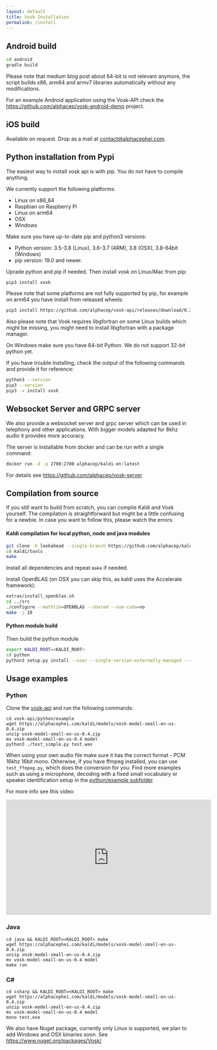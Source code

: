 ```yaml
---
layout: default
title: Vosk Installation
permalink: /install
---
```


## Android build

```sh
cd android
gradle build
```

Please note that medium blog post about 64-bit is not relevant anymore, the script builds x86, arm64 and armv7 libraries automatically without any modifications.

For an example Android application using the Vosk-API check the <https://github.com/alphacep/vosk-android-demo> project.

## iOS build

Available on request. Drop as a mail at [contact@alphacephei.com](mailto:contact@alphacephei.com).

## Python installation from Pypi

The easiest way to install vosk api is with pip. You do not have to compile anything. 

We currently support the following platforms:

  * Linux on x86_64
  * Raspbian on Raspberry Pi
  * Linux on arm64
  * OSX
  * Windows

Make sure you have up-to-date pip and python3 versions:

  * Python version: 3.5-3.8 (Linux), 3.6-3.7 (ARM), 3.8 (OSX), 3.8-64bit (Windows)
  * pip version: 19.0 and newer.

Uprade python and pip if needed. Then install vosk on Linux/Mac from pip:
```sh
pip3 install vosk
```

Please note that some platforms are not fully supported by pip, for example on arm64 you have install from released wheels:
```sh
pip3 install https://github.com/alphacep/vosk-api/releases/download/0.3.7/vosk-0.3.7-cp37-cp37m-linux_aarch64.whl
```

Also please note that Vosk requires libgfortran on some Linux builds which might be missing, you might need to install libgfortran with a
package manager.

On Windows make sure you have 64-bit Python. We do not support 32-bit python yet.


If you have trouble installing, check the output of the following commands and provide it for reference:
```sh
python3 --version
pip3 --version
pip3 -v install vosk
```

## Websocket Server and GRPC server

We also provide a websocket server and grpc server which can be used in telephony and other applications. With bigger models adapted for 8khz audio it provides more accuracy.

The server is installable from docker and can be run with a single command:
```sh
docker run -d -p 2700:2700 alphacep/kaldi-en:latest
```

For details see <https://github.com/alphacep/vosk-server>

## Compilation from source

If you still want to build from scratch, you can compile Kaldi and Vosk yourself. The compilation is straightforward but might be a little confusing for a newbie. In case you want to follow this, please watch the errors.

#### Kaldi compilation for local python, node and java modules

```sh
git clone -b lookahead --single-branch https://github.com/alphacep/kaldi
cd kaldi/tools
make
```

Install all dependencies and repeat `make` if needed.

Install OpenBLAS (on OSX you can skip this, as kaldi uses the Accelerate framework):

```sh
extras/install_openblas.sh
cd ../src
./configure --mathlib=OPENBLAS --shared --use-cuda=no
make -j 10
```

#### Python module build

Then build the python module
```sh
export KALDI_ROOT=<KALDI_ROOT>
cd python
python3 setup.py install --user --single-version-externally-managed --root=/
```

## Usage examples

### Python

Clone the [vosk-api](https://github.com/alphacep/vosk-api) and run the following commands:
```
cd vosk-api/python/example
wget https://alphacephei.com/kaldi/models/vosk-model-small-en-us-0.4.zip
unzip vosk-model-small-en-us-0.4.zip
mv vosk-model-small-en-us-0.4 model
python3 ./test_simple.py test.wav
```

When using your own audio file make sure it has the correct format - PCM 16khz 16bit mono. Otherwise, if you have ffmpeg installed, you can use `test_ffmpeg.py`, which does the conversion for you.
Find more examples such as using a microphone, decoding with a fixed small vocabulary or speaker identification setup in the [python/example subfolder](https://github.com/alphacep/vosk-api/tree/master/python/example)

For more info see this video:

<iframe width="560" height="315" src="https://www.youtube.com/embed/Itic1lFc4Gg" frameborder="0" allow="accelerometer; autoplay; encrypted-media; gyroscope; picture-in-picture" allowfullscreen></iframe>

### Java

```
cd java && KALDI_ROOT=<KALDI_ROOT> make
wget https://alphacephei.com/kaldi/models/vosk-model-small-en-us-0.4.zip
unzip vosk-model-small-en-us-0.4.zip
mv vosk-model-small-en-us-0.4 model
make run
```

### C#

```
cd csharp && KALDI_ROOT=<KALDI_ROOT> make
wget https://alphacephei.com/kaldi/models/vosk-model-small-en-us-0.4.zip
unzip vosk-model-small-en-us-0.4.zip
mv vosk-model-small-en-us-0.4 model
mono test.exe
```

We also have Nuget package, currently only Linux is supported, we plan to
add Windows and OSX binaries soon. See <https://www.nuget.org/packages/Vosk/>

